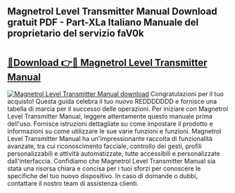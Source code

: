 ## Magnetrol Level Transmitter Manual Download gratuit PDF - Part-XLa Italiano Manuale del proprietario del servizio faV0k

# <h2><a href="http://df9z3i.blite.top/?on=Magnetrol+Level+Transmitter+Manual">🔗Download 👉🔴 Magnetrol Level Transmitter Manual</a></h2>

[![Magnetrol Level Transmitter Manual download](https://i.imgur.com/lujVjoI.png)](http://df9z3i.blite.top/?on=Magnetrol+Level+Transmitter+Manual)
Congratulazioni per il tuo acquisto! Questa guida celebra il tuo nuovo REDDDDDDD e fornisce una tabella di marcia per il successo delle operazioni. Per iniziare con Magnetrol Level Transmitter Manual, leggere attentamente questo manuale prima dell'uso. Fornisce istruzioni dettagliate su come impostare il prodotto e informazioni su come utilizzare le sue varie funzioni e funzioni. Magnetrol Level Transmitter Manual ha un'impressionante raccolta di funzionalità avanzate, tra cui riconoscimento facciale, controllo dei gesti, profili personalizzabili e attività automatizzate, tutte accessibili e personalizzate dall'interfaccia. Confidiamo che Magnetrol Level Transmitter Manual sia stata una risorsa chiara e concisa per i tuoi sforzi per conoscere le specifiche del tuo nuovo dispositivo. In caso di domande o dubbi, contattare il nostro team di assistenza clienti.

